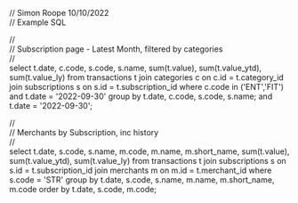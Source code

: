 // Simon Roope 10/10/2022 \
// Example SQL 

// \
// Subscription page - Latest Month, filtered by categories \
// \
select t.date, c.code, s.code, s.name, sum(t.value), sum(t.value_ytd), sum(t.value_ly)
from transactions t
join categories c on c.id = t.category_id
join subscriptions s on s.id = t.subscription_id
where c.code in ('ENT','FIT')
and t.date = '2022-09-30'
group by t.date, c.code, s.code, s.name;
and t.date = '2022-09-30';

// \
// Merchants by Subscription, inc history \
// \
select t.date, s.code, s.name, m.code, m.name, m.short_name, sum(t.value), sum(t.value_ytd), sum(t.value_ly)
from transactions t
join subscriptions s on s.id = t.subscription_id
join merchants m on m.id = t.merchant_id 
where s.code = 'STR'
group by t.date, s.code, s.name, m.name, m.short_name, m.code
order by t.date, s.code, m.code;
